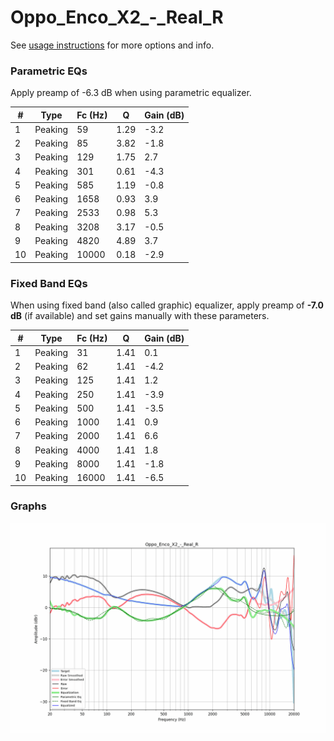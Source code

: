 # Oppo_Enco_X2_-_Real_R
See [usage instructions](https://github.com/jaakkopasanen/AutoEq#usage) for more options and info.

### Parametric EQs
Apply preamp of -6.3 dB when using parametric equalizer.

|   # | Type    |   Fc (Hz) |    Q |   Gain (dB) |
|-----|---------|-----------|------|-------------|
|   1 | Peaking |        59 | 1.29 |        -3.2 |
|   2 | Peaking |        85 | 3.82 |        -1.8 |
|   3 | Peaking |       129 | 1.75 |         2.7 |
|   4 | Peaking |       301 | 0.61 |        -4.3 |
|   5 | Peaking |       585 | 1.19 |        -0.8 |
|   6 | Peaking |      1658 | 0.93 |         3.9 |
|   7 | Peaking |      2533 | 0.98 |         5.3 |
|   8 | Peaking |      3208 | 3.17 |        -0.5 |
|   9 | Peaking |      4820 | 4.89 |         3.7 |
|  10 | Peaking |     10000 | 0.18 |        -2.9 |

### Fixed Band EQs
When using fixed band (also called graphic) equalizer, apply preamp of **-7.0 dB** (if available) and set gains manually with these parameters.

|   # | Type    |   Fc (Hz) |    Q |   Gain (dB) |
|-----|---------|-----------|------|-------------|
|   1 | Peaking |        31 | 1.41 |         0.1 |
|   2 | Peaking |        62 | 1.41 |        -4.2 |
|   3 | Peaking |       125 | 1.41 |         1.2 |
|   4 | Peaking |       250 | 1.41 |        -3.9 |
|   5 | Peaking |       500 | 1.41 |        -3.5 |
|   6 | Peaking |      1000 | 1.41 |         0.9 |
|   7 | Peaking |      2000 | 1.41 |         6.6 |
|   8 | Peaking |      4000 | 1.41 |         1.8 |
|   9 | Peaking |      8000 | 1.41 |        -1.8 |
|  10 | Peaking |     16000 | 1.41 |        -6.5 |

### Graphs
![](./Oppo_Enco_X2_-_Real_R.png)
